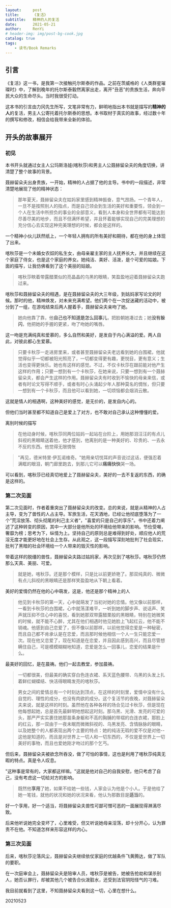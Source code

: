 ```yaml
---
layout:     post
title:      《复活》
subtitle:   精神的人的复活
date:       2021-05-21
author:     RenYi
# header-img: img/post-bg-cook.jpg
catalog: true
tags:
    - 读书/Book Remarks
---
```


## 引言

《复活》这一书，是我第一次接触托尔斯泰的作品。之前在茨威格的《人类群星璀璨时》中，了解到晚年的托尔斯泰毅然离家出走，离开"丑恶"的贵族生活，奔向平民大众的生命尽头。当时我很受打动。

这本书的引言由力冈先生所写，文笔非常有力，鲜明地指出本书就是描写的**精神的人**的复活，男主人公寄托着托尔斯泰的思想。本书取材于真实的故事，经过数十年的撰写和修改，相信会给我带来全新的体验。



## 开头的故事展开

### 初见

本书开头就通过女主人公玛斯洛娃(喀秋莎)和男主人公聂赫留朵夫的角度切换，讲清楚了整个故事的背景。

聂赫留朵夫出身贵族，一开始，精神的人占据了他的主导。书中的一段描述，非常清楚地展现了他的精神状态：

> 那年夏天，聂赫留朵夫在姑妈家里感到精神振奋，意气昂扬。一个青年人，一旦不是按照别人的指点，而是自己领会到生活的美好和重要性，领会到一个人在生活中所担负的事业的全部意义，看到人本身和全世界都有可能达到尽善尽美的地步，而且不但满怀希望，并且怀着能够实现自己的完美理想的充分信心去实现这种完美理想的时候，都会是这样的。

一个精神小伙儿跃然纸上，一个年轻人拥有的所有美好和期待，都在他的身上体现了出来。

喀秋莎是一个未婚女农奴的私生女，由母亲雇主家的主人抚养长大，并且继续在这个家庭了侍女，也是这个家庭的养女。她纯洁、美好、活泼，是个可爱的姑娘。下面的描写，让我仿佛看到了这个美丽的姑娘。

> 喀秋莎䀹着带露醋栗似的亮晶晶的乌黑的眼睛，笑盈盈地迎着聂赫留朵夫跑过来。

喀秋莎和聂赫留朵夫的相遇，是在聂赫留朵夫的大三年级，到姑妈家写论文的时候。那时的他，精神焕发，对未来充满希望。他们两个在一次捉迷藏的活动中，被分到了一组，在游戏结束后两人握着手，聂赫留朵夫亲吻了她。

> 她向他靠了靠，他**自己也不知道是怎么回事儿**，把脸朝她凑过去；她**没有躲闪**，他把她的手握的更紧，吻了吻她的嘴唇。

这一吻是充满纯真和爱慕的，多么自然和美好，是发自于内心满溢的爱。两人自此，对彼此都心生爱慕。

> 只要卡秋莎一走进房里来，或者甚至聂赫留朵夫老远看到她的白围裙，他就觉得似乎一切都被阳光照亮了，一切都变得更有趣，更悦目，更有意义；生活也变得更快乐。她也有这样的感觉。不过，不仅卡秋莎在跟前能对他产生这样的作用；只要一想到有一个卡秋莎，在她来说，只要一想到有一个聂赫留朵夫，都会产生这样的作用。聂赫留朵夫有时收到不愉快的母亲来信，或者有时论文写得不顺手，或者有时心头涌起少年人那种莫名的惆怅，但只要一想到有一个卡秋莎，而且他可以看到她，一切烦恼都会烟消云散。

这就是情人的相遇啊，这种美好的感觉，是无价的，是发自内心的。

但他们当时甚至都不知道自己是爱上了对方，也不敢对自己承认这种懵懂的爱。

离别时候的描写

> 在他动身时候，喀秋莎同两位姑妈一起站在台阶上，用她那泪汪汪的有点儿斜视的黑眼睛送着他，他才感到，他离别的是一种美好的、珍贵的、一去永不反的东西。他觉得无限惆怅

> "再见，德米特里·伊瓦诺维奇。"她用亲切悦耳的声音说过这话，便强忍着满眶的眼泪，朝门廊里跑去，到那儿它可以**痛痛快快**哭一场。

可以看到，喀秋莎已经真切地爱上了聂赫留朵夫，美好的一去不复返的东西，的确是这样的。

### 第二次见面

第二次见面时，作者着重突出了聂赫留朵夫的改变。总的来说，就是从精神的人占主导，变为了兽性的人占主导。军旅生活，花天酒地，已经让他彻底堕落为了一个”荒淫放荡、彻头彻尾的利己主义者“，"喜爱的只是自己的享乐"。书中还着力阐述了这种转变的原因，其中一大部分是他所处的环境给他带来的影响。节俭受嘲，奢靡为榜；思考为下，纵情为上。坚持自己的原则总是难得到好处，顺应他人的荒淫无度才能更好地在社会上生存。从此观之，这一段描写深刻地批判了社会现实，批判了黑暗的社会环境给一个人带来的毁灭性的影响。

带着这样的脱缰的兽性，聂赫留朵夫路过姑妈家，再次见到了喀秋莎。喀秋莎仍然那么天真、美丽、可爱。

> 就是她，喀秋莎。还是那个模样，只是比以前更娇艳了。那双纯真的、微微有点儿斜视的黑眼睛还是那样笑盈盈地从下朝上看着。

美好的爱情仍然在他的心中萌发，这是，他还是那个精神上的人

> 他见到卡秋莎的第一天，心中就萌发了当初对她的恋情。他又像以前那样，一看到卡秋莎的白围裙，心中就荡漾难平，一听到她的脚步声、说话声、笑声就压抑不住心中的喜悦，看到她那双带露醋栗般的黑眼睛，特别在她微笑的时候，就不能不心醉，尤其在他们相遇时他见她脸上飞起红云，他不能不销魂。他感到自己恋爱了，但不像以前那样，以前他觉得恋爱是一种秘密，而且自己都不肯承认是在恋爱，而且那时候他相信一个人一生只能恋爱一次。现在他又恋爱了，现在知道是在恋爱，并且因此感到高兴，而且尽管想瞒住自己，可是模模糊糊地知道，恋爱是怎么一回事儿，恋爱的结果是什么。

最美好的回忆，是在晨祷。他们一起去教堂，参加晨祷。

> 一切都很美，但最美的确实穿白色连衣裙、系天蓝色腰带、乌黑的头发上扎着鲜红蝴蝶结、快活得眼睛发亮的喀秋莎。

> 男女之间的爱情总有一个时刻达到顶点，在这样的时刻里，爱情中没有什么自觉的、理性的成分，也没有肉欲的成分。这个复活节的夜晚，对聂赫留朵夫来说，就是这样的时刻。虽然他在各种各样的场合见过卡秋莎，但是现在他每想起她，总是首先最鲜明地想起这时刻。那乌黑、光滑、发亮的可爱的头，那严严实实裹住她那苗条身躯和不高的胸脯的带褶的白连衣裙，那脸上的红云，那一双由于一夜未眠而微微斜视的、乌黑发亮、含情脉脉的眼睛，以及她整个的人都表现出两个主要的特点：她的纯洁无瑕的爱不仅是对他--这他是知道的，而且是对世界上一切人和一切东西的，不仅是爱世界上一切美好的事物，而且也爱她刚才吻过的那个乞丐。

但后来，聂赫留朵夫被欲念所吞没，做了可怕的事情，这也是利用了喀秋莎纯真无暇的特点。真是令人叹息。

"这种事是常有的，大家都这样嘛。"这就是他对自己的自我安慰，他只考虑了自己，没有考虑这一切给对方的影响。

> 既然他**享用**了她，如果不给她一些钱，人家会认为他是个小人。于是他给了她一笔钱，就他的状况和她的状况来看，他认为那数目是**适当**的。

好一个享用，好一个适当，将聂赫留朵夫兽性可鄙可憎可恶的一面展现得淋漓尽致。

后来他听说她完全变坏了，心里难受，但又听说她母亲淫荡，却十分开心，认为罪责不在他。不知道怎样来形容这样的内心。

### 第三次见面

后来，喀秋莎沦落风尘，聂赫留朵夫继续依仗家庭的优越条件飞黄腾达，做了军队的要职。

在一次庭审会上，聂赫留朵夫是陪审人员，喀秋莎是被告，她被告抢劫和谋杀别人，她否认罪行，却被其他几个被告合伙泼脏水，还受到法官阴阳怪气的刁难。

我目前就看到了这里，不知聂赫留朵夫看到这一切，心里在想什么。

20210523

